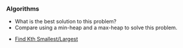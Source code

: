 ### Algorithms

- What is the best solution to this problem?
- Compare using a min-heap and a max-heap to solve this problem. 

* [Find Kth Smallest/Largest](https://www.geeksforgeeks.org/kth-smallestlargest-element-unsorted-array/)

